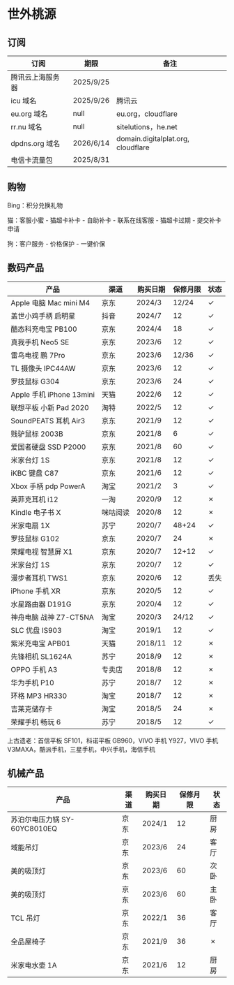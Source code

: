 # 世外桃源

## 订阅

订阅|期限|备注
-|-|-
腾讯云上海服务器|2025/9/25
icu 域名|2025/9/26|腾讯云
eu.org 域名|null|eu.org，cloudflare
rr.nu 域名|null|sitelutions，he.net
dpdns.org 域名|2026/6/14|domain.digitalplat.org, cloudflare
电信卡流量包|2025/8/31

## 购物

Bing：积分兑换礼物

猫：客服小蜜 - 猫超卡补卡 - 自助补卡 - 联系在线客服 - 猫超卡过期 - 提交补卡申请

狗：客户服务 - 价格保护 - 一键价保

## 数码产品

产品|渠道|购买日期|保修月限|状态
-|-|-|-|-
Apple 电脑 Mac mini M4|京东|2024/3|12/24|✓
盖世小鸡手柄 启明星|抖音|2024/7|12|✓
酷态科充电宝 PB100|京东|2024/4|18|✓
真我手机 Neo5 SE|京东|2023/6|12|✓
雷鸟电视 鹏 7Pro|京东|2023/6|12/36|✓
TL 摄像头 IPC44AW|京东|2023/6|12|✓
罗技鼠标 G304|京东|2023/6|24|✓
Apple 手机 iPhone 13mini|天猫|2022/6|12|✓
联想平板 小新 Pad 2020|淘特|2022/5|12|✓
SoundPEATS 耳机 Air3|京东|2021/9|12|✓
贱驴鼠标 2003B|京东|2021/8|6|✓
爱国者硬盘 SSD P2000|京东|2021/8|60|✓
米家台灯 1S|京东|2021/8|12|✓
iKBC 键盘 C87|京东|2021/6|12|✓
Xbox 手柄 pdp PowerA|淘宝|2021/2|3|✓
英菲克耳机 i12|一淘|2020/9|12|✗
Kindle 电子书 X|咪咕阅读|2020/8|12|✗
米家电扇 1X|苏宁|2020/7|48+24|✓
罗技鼠标 G102|京东|2020/7|24|✗
荣耀电视 智慧屏 X1|京东|2020/7|12+12|✓
米家台灯 1S|京东|2020/7|12|✓
漫步者耳机 TWS1|京东|2020/6|12|丢失
iPhone 手机 XR|京东|2020/5|12|✓
水星路由器 D191G|京东|2020/4|12|✓
神舟电脑 战神 Z7-CT5NA|淘宝|2020/3|24/12|✓
SLC 优盘 IS903|淘宝|2019/1|12|✓
紫米充电宝 APB01|天猫|2018/11|12|✗
先锋相机 SL1624A|苏宁|2018/9|12|✗
OPPO 手机 A3|专卖店|2018/8|12|✗
华为手机 P10|苏宁|2018/7|12|✗
环格 MP3 HR330|淘宝|2018/7|12|✗
吉莱克储存卡|淘宝|2018/5|24|✗
荣耀手机 畅玩 6|苏宁|2018/5|12|✓

上古遗老：首信平板 SF101，科诺平板 GB960，VIVO 手机 Y927，VIVO 手机 V3MAXA，酷派手机，三星手机，中兴手机，海信手机

## 机械产品

产品|渠道|购买日期|保修月限|状态
-|-|-|-|-
苏泊尔电压力锅 SY-60YC8010EQ|京东|2024/1|12|厨房
域能吊灯|京东|2023/6|24|客厅
美的吸顶灯|京东|2023/6|60|次卧
美的吸顶灯|京东|2023/6|60|主卧
TCL 吊灯|京东|2022/1|36|客厅
全品屋椅子|京东|2021/9|36|✗
米家电水壶 1A|京东|2021/6|12|厨房
